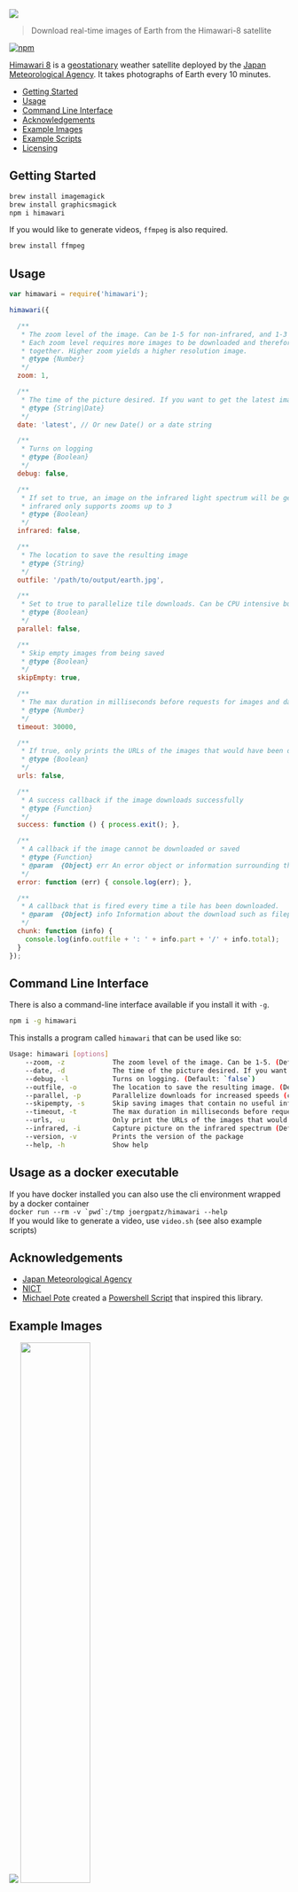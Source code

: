 <a href="http://jakiestfu.github.io/himawari.js/demo/">
  <img src="http://i.imgur.com/MUefuXm.png">
</a>

> Download real-time images of Earth from the Himawari-8 satellite

[![npm][npm-image]][npm-url]

[npm-image]: https://img.shields.io/npm/v/himawari.svg?style=flat-square
[npm-url]: https://www.npmjs.com/package/himawari

[Himawari 8](http://himawari8.nict.go.jp/) is a [geostationary](https://en.wikipedia.org/wiki/Geostationary_orbit) weather satellite deployed by the [Japan Meteorological Agency](http://www.jma.go.jp/jma/indexe.html). It takes photographs of Earth every 10 minutes.

* [Getting Started](#getting-started)
* [Usage](#usage)
* [Command Line Interface](#command-line-interface)
* [Acknowledgements](#acknowledgements)
* [Example Images](#example-images)
* [Example Scripts](#example-scripts)
* [Licensing](#licensing)

## Getting Started

```sh
brew install imagemagick
brew install graphicsmagick
npm i himawari
```

If you would like to generate videos, `ffmpeg` is also required.
```sh
brew install ffmpeg
```

## Usage
```javascript
var himawari = require('himawari');

himawari({

  /**
   * The zoom level of the image. Can be 1-5 for non-infrared, and 1-3 for infrared (default: 1)
   * Each zoom level requires more images to be downloaded and therefore stitched
   * together. Higher zoom yields a higher resolution image.
   * @type {Number}
   */
  zoom: 1,

  /**
   * The time of the picture desired. If you want to get the latest image, use 'latest'
   * @type {String|Date}
   */
  date: 'latest', // Or new Date() or a date string

  /**
   * Turns on logging
   * @type {Boolean}
   */
  debug: false,

  /**
   * If set to true, an image on the infrared light spectrum will be generated. Please note that
   * infrared only supports zooms up to 3
   * @type {Boolean}
   */
  infrared: false,

  /**
   * The location to save the resulting image
   * @type {String}
   */
  outfile: '/path/to/output/earth.jpg',

  /**
   * Set to true to parallelize tile downloads. Can be CPU intensive but decreases time to download images.
   * @type {Boolean}
   */
  parallel: false,

  /**
   * Skip empty images from being saved
   * @type {Boolean}
   */
  skipEmpty: true,

  /**
   * The max duration in milliseconds before requests for images and data times out
   * @type {Number}
   */
  timeout: 30000,

  /**
   * If true, only prints the URLs of the images that would have been downloaded
   * @type {Boolean}
   */
  urls: false,

  /**
   * A success callback if the image downloads successfully
   * @type {Function}
   */
  success: function () { process.exit(); },

  /**
   * A callback if the image cannot be downloaded or saved
   * @type {Function}
   * @param  {Object} err An error object or information surrounding the issue
   */
  error: function (err) { console.log(err); },

  /**
   * A callback that is fired every time a tile has been downloaded.
   * @param  {Object} info Information about the download such as filepath, part, and total images
   */
  chunk: function (info) {
    console.log(info.outfile + ': ' + info.part + '/' + info.total);
  }
});

```

## Command Line Interface

There is also a command-line interface available if you install it with `-g`.

```sh
npm i -g himawari
```

This installs a program called `himawari` that can be used like so:

```sh
Usage: himawari [options]
    --zoom, -z            The zoom level of the image. Can be 1-5. (Default: `1`)
    --date, -d            The time of the picture desired. If you want to get the latest image, use 'latest'. (Default: `"latest"`)
    --debug, -l           Turns on logging. (Default: `false`)
    --outfile, -o         The location to save the resulting image. (Default: `"himawari-{date}.jpg"` in current directory)
    --parallel, -p        Parallelize downloads for increased speeds (can be CPU intensive)
    --skipempty, -s       Skip saving images that contain no useful information (i.e. "No Image") (Default: `true`)
    --timeout, -t         The max duration in milliseconds before requests for images and data times out (Default: `30000`)
    --urls, -u            Only print the URLs of the images that would have been downloaded (Default: `false`)
    --infrared, -i        Capture picture on the infrared spectrum (Default: `false`)
    --version, -v         Prints the version of the package
    --help, -h            Show help
```

## Usage as a docker executable

If you have docker installed you can also use the cli environment wrapped by a docker container  
``docker run --rm -v `pwd`:/tmp joergpatz/himawari --help``  
If you would like to generate a video, use `video.sh` (see also example scripts)

## Acknowledgements
* [Japan Meteorological Agency](http://www.jma.go.jp/)
* [NICT](http://www.nict.go.jp/)
* [Michael Pote](https://github.com/MichaelPote) created a [Powershell Script](https://gist.github.com/MichaelPote/92fa6e65eacf26219022) that inspired this library.

## Example Images
<img src="http://i.imgur.com/kJcfCoN.jpg">
<img src="http://i.imgur.com/376ZTvB.jpg" width="50%"><img src="http://i.imgur.com/XnAAjzy.jpg" width="50%">

## Example Scripts
There are two example files that showcase how Himawari.js can be used. The first, `basic.js`, is to simply be executed and will download the latest image of earth and save it to your Desktop.

The second, `video.js`, will get a particular date (one where it starts off all black), and will decrement 10 minutes from that date until it has been 24 hours. The resulting images will be saved to a directory, and then piped to `ffmpeg` which will stitch the images together in a lovely video for you to oogle over.

## Licensing
MIT
